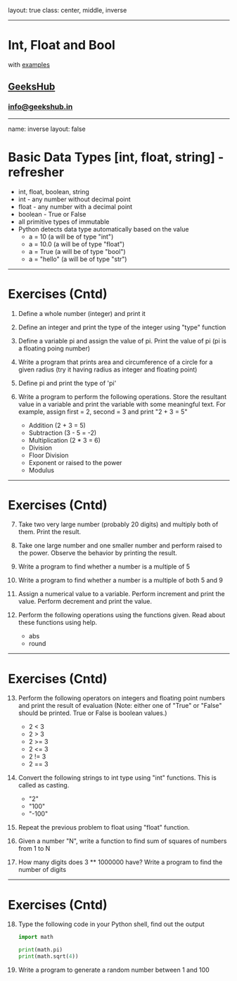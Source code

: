 layout: true
class: center, middle, inverse

---

# Int, Float and Bool
with [examples](examples/int_float_bool.ipynb)
## [GeeksHub](http://www.geekshub.in)
### [info@geekshub.in](mailto:info@geekshub.in)

---

name: inverse
layout: false

# Basic Data Types [int, float, string] - refresher

- int, float, boolean, string
- int - any number without decimal point
- float - any number with a decimal point
- boolean - True or False
- all primitive types of immutable
- Python detects data type automatically based on the value
   * a = 10 (a will be of type "int")
   * a = 10.0 (a will be of type "float")
   * a = True (a will be of type "bool")
   * a = "hello" (a will be of type "str")

---

# Exercises (Cntd)

1. Define a whole number (integer) and print it

2. Define an integer and print the type of the integer using "type" function

3. Define a variable pi and assign the value of pi. Print the value of pi (pi is a floating poing number)

4. Write a program that prints area and circumference of a circle for a given radius (try it having radius as integer and floating point)

5. Define pi and print the type of 'pi'

6. Write a program to perform the following operations. Store the resultant value in a variable and print the variable with some meaningful text. For example, assign first = 2, second = 3 and print "2 + 3 = 5"
   - Addition (2 + 3 = 5)
   - Subtraction (3 - 5 = -2)
   - Multiplication (2 * 3 = 6)
   - Division
   - Floor Division
   - Exponent or raised to the power
   - Modulus

---

# Exercises (Cntd)

7. Take two very large number (probably 20 digits) and multiply both of them. Print the result.

8. Take one large number and one smaller number and perform raised to the power. Observe the behavior by printing the result.

9. Write a program to find whether a number is a multiple of 5

10. Write a program to find whether a number is a multiple of both 5 and 9

11. Assign a numerical value to a variable. Perform increment and print the value. Perform decrement and print the value.

12. Perform the following operations using the functions given. Read about these functions using help.
      - abs
      - round

---

# Exercises (Cntd)

13. Perform the following operators on integers and floating point numbers and print the result of evaluation (Note: either one of "True" or "False" should be printed. True or False is boolean values.)
      - 2 < 3
      - 2 > 3
      - 2 >= 3
      - 2 <= 3
      - 2 != 3
      - 2 == 3

14. Convert the following strings to int type using "int" functions. This is called as casting.
      - "2"
      - "100"
      - "-100"

15. Repeat the previous problem to float using "float" function.

16. Given a number "N", write a function to find sum of squares of numbers from 1 to N

17. How many digits does 3 ** 1000000 have? Write a program to find the number of digits

---

# Exercises (Cntd)

18. Type the following code in your Python shell, find out the output
      ```python
      import math

      print(math.pi)
      print(math.sqrt(4))
      ```

19. Write a program to generate a random number between 1 and 100

